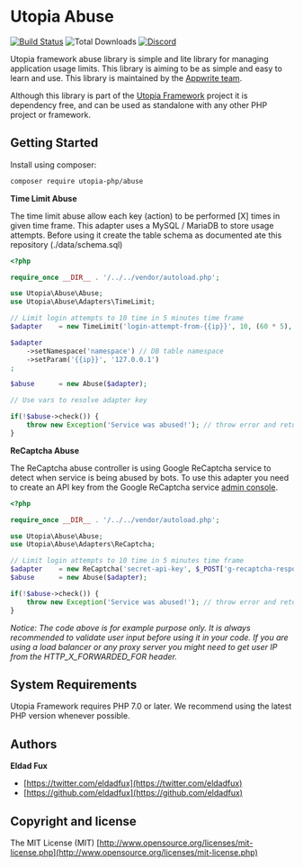# Utopia Abuse

[![Build Status](https://travis-ci.org/utopia-php/abuse.svg?branch=master)](https://travis-ci.com/utopia-php/abuse)
![Total Downloads](https://img.shields.io/packagist/dt/utopia-php/abuse.svg)
[![Discord](https://img.shields.io/discord/564160730845151244)](https://appwrite.io/discord)

Utopia framework abuse library is simple and lite library for managing application usage limits. This library is aiming to be as simple and easy to learn and use. This library is maintained by the [Appwrite team](https://appwrite.io).

Although this library is part of the [Utopia Framework](https://github.com/utopia-php/framework) project it is dependency free, and can be used as standalone with any other PHP project or framework.

## Getting Started

Install using composer:
```bash
composer require utopia-php/abuse
```

**Time Limit Abuse**

The time limit abuse allow each key (action) to be performed [X] times in given time frame.
This adapter uses a MySQL / MariaDB to store usage attempts. Before using it create the table schema as documented ate this repository (./data/schema.sql)

```php
<?php

require_once __DIR__ . '/../../vendor/autoload.php';

use Utopia\Abuse\Abuse;
use Utopia\Abuse\Adapters\TimeLimit;

// Limit login attempts to 10 time in 5 minutes time frame
$adapter    = new TimeLimit('login-attempt-from-{{ip}}', 10, (60 * 5), function () {/* init and return PDO connection... */});

$adapter
    ->setNamespace('namespace') // DB table namespace
    ->setParam('{{ip}}', '127.0.0.1')
;

$abuse      = new Abuse($adapter);

// Use vars to resolve adapter key

if(!$abuse->check()) {
    throw new Exception('Service was abused!'); // throw error and return X-Rate limit headers here
}
```

**ReCaptcha Abuse**

The ReCaptcha abuse controller is using Google ReCaptcha service to detect when service is being abused by bots.
To use this adapter you need to create an API key from the Google ReCaptcha service [admin console](https://www.google.com/recaptcha/admin).

```php
<?php

require_once __DIR__ . '/../../vendor/autoload.php';

use Utopia\Abuse\Abuse;
use Utopia\Abuse\Adapters\ReCaptcha;

// Limit login attempts to 10 time in 5 minutes time frame
$adapter    = new ReCaptcha('secret-api-key', $_POST['g-recaptcha-response'], $_SERVER['REMOTE_ADDR']);
$abuse      = new Abuse($adapter);

if(!$abuse->check()) {
    throw new Exception('Service was abused!'); // throw error and return X-Rate limit headers here
}
```

*Notice: The code above is for example purpose only. It is always recommended to validate user input before using it in your code. If you are using a load balancer or any proxy server you might need to get user IP from the HTTP_X_FORWARDE‌​D_FOR header.*

## System Requirements

Utopia Framework requires PHP 7.0 or later. We recommend using the latest PHP version whenever possible.

## Authors

**Eldad Fux**

+ [https://twitter.com/eldadfux](https://twitter.com/eldadfux)
+ [https://github.com/eldadfux](https://github.com/eldadfux)

## Copyright and license

The MIT License (MIT) [http://www.opensource.org/licenses/mit-license.php](http://www.opensource.org/licenses/mit-license.php)